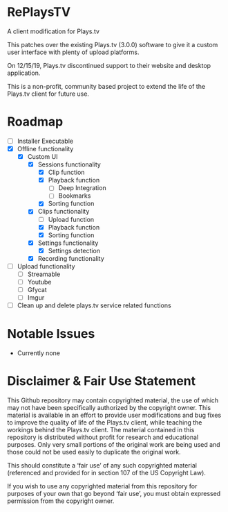 # RePlaysTV
A client modification for Plays.tv

This patches over the existing Plays.tv (3.0.0) software to give it a custom user interface with plenty of upload platforms.

On 12/15/19, Plays.tv discontinued support to their website and desktop application.

This is a non-profit, community based project to extend the life of the Plays.tv client for future use.

# Roadmap
  * [ ] Installer Executable
  * [x] Offline functionality
    * [x] Custom UI
      * [x] Sessions functionality
        * [x] Clip function
        * [x] Playback function
          * [ ] Deep Integration
          * [ ] Bookmarks
        * [x] Sorting function
      * [x] Clips functionality
        * [ ] Upload function
        * [x] Playback function
        * [x] Sorting function
      * [x] Settings functionality
        * [x] Settings detection
      * [x] Recording functionality
  * [ ] Upload functionality
    * [ ] Streamable
    * [ ] Youtube
    * [ ] Gfycat
    * [ ] Imgur
  * [ ] Clean up and delete plays.tv service related functions
    
# Notable Issues
 * Currently none

# Disclaimer & Fair Use Statement
This Github repository may contain copyrighted material, the use of which may not have been specifically authorized by the copyright owner. This material is available in an effort to provide user modifications and bug fixes to improve the quality of life of the Plays.tv client, while teaching the workings behind the Plays.tv client. The material contained in this repository is distributed without profit for research and educational purposes. Only very small portions of the original work are being used and those could not be used easily to duplicate the original work.

This should constitute a ‘fair use’ of any such copyrighted material (referenced and provided for in section 107 of the US Copyright Law).

If you wish to use any copyrighted material from this repository for purposes of your own that go beyond ‘fair use’, you must obtain expressed permission from the copyright owner.
